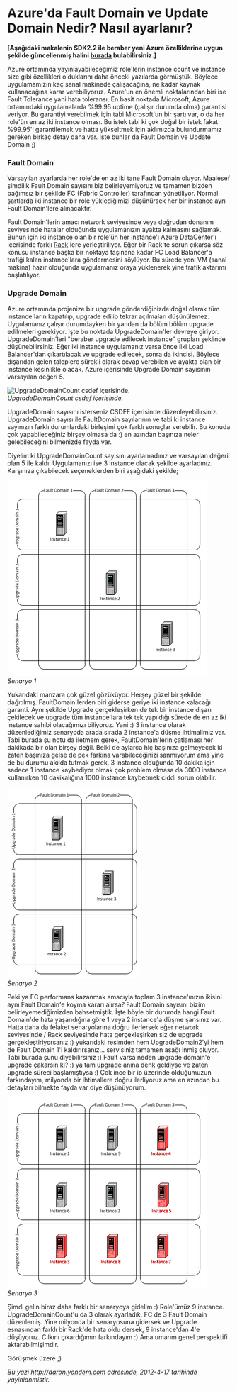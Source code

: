 # Azure'da Fault Domain ve Update Domain Nedir? Nasıl ayarlanır? 

**[Aşağıdaki makalenin SDK2.2 ile beraber yeni Azure özelliklerine uygun
şekilde güncellenmiş halini
[burada](http://daron.yondem.com/tr/post/Fault_ve_Update_Domain_SDK2_2)
bulabilirsiniz.]**

Azure ortamında yayınlayabileceğimiz role'lerin instance count ve
instance size gibi özellikleri olduklarını daha önceki yazılarda
görmüştük. Böylece uygulamamızın kaç sanal makinede çalışacağına, ne
kadar kaynak kullanacağına karar verebiliyoruz. Azure'un en önemli
noktalarından biri ise Fault Tolerance yani hata toleransı. En basit
noktada Microsoft, Azure ortamındaki uygulamalarda %99.95 uptime
(çalışır durumda olma) garantisi veriyor. Bu garantiyi verebilmek için
tabi Microsoft'un bir şartı var, o da her role'ün en az iki instance
olması. Bu istek tabi ki çok doğal bir istek fakat %99.95'i garantilemek
ve hatta yükseltmek için aklımızda bulundurmamız gereken birkaç detay
daha var. İşte bunlar da Fault Domain ve Update Domain ;)

### Fault Domain  

Varsayılan ayarlarda her role'de en az iki tane Fault Domain oluyor.
Maalesef şimdilik Fault Domain sayısını biz belirleyemiyoruz ve tamamen
bizden bağımsız bir şekilde FC (Fabric Controller) tarafından
yönetiliyor. Normal şartlarda iki instance bir role yüklediğimizi
düşünürsek her bir instance ayrı Fault Domain'lere alınacaktır.

Fault Domain'lerin amacı network seviyesinde veya doğrudan donanım
seviyesinde hatalar olduğunda uygulamanızın ayakta kalmasını sağlamak.
Bunun için iki instance olan bir role'ün her instance'ı Azure
DataCenter'ı içerisinde farklı
[Rack](https://www.google.com/search?hl=en&q=server+rack&bav=on.2,or.r_gc.r_pw.,cf.osb&biw=1920&bih=909&wrapid=tlif132692877954510&um=1&ie=UTF-8&tbm=isch&source=og&sa=N&tab=wi&ei=klMXT9qOK4eA4gTR3_i4Dw#um=1&hl=en&tbm=isch&sa=1&q=server+rack&oq=server+rack&aq=f&aqi=g10&aql=&gs_sm=e&gs_upl=22481l22637l0l22824l2l2l0l0l0l0l146l274l0.2l2l0&bav=on.2,or.r_gc.r_pw.,cf.osb&fp=8e9296b2612614e5&biw=1920&bih=909)'lere
yerleştiriliyor. Eğer bir Rack'te sorun çıkarsa söz konusu instance
başka bir noktaya taşınana kadar FC Load Balancer'a trafiği kalan
instance'lara göndermesini söylüyor. Bu sürede yeni VM (sanal makina)
hazır olduğunda uygulamanız oraya yüklenerek yine trafik aktarımı
başlatılıyor.

### Upgrade Domain  

Azure ortamında projenize bir upgrade gönderdiğinizde doğal olarak tüm
instance'ların kapatılıp, upgrade edilip tekrar açılmaları düşünülemez.
Uygulamanız çalışır durumdayken bir yandan da bölüm bölüm upgrade
edilmeleri gerekiyor. İşte bu noktada UpgradeDomain'ler devreye giriyor.
UpgradeDomain'leri "beraber upgrade edilecek instance" grupları şeklinde
düşünebilirsiniz. Eğer iki instance uygulamanız varsa önce ilki Load
Balancer'dan çıkartılacak ve upgrade edilecek, sonra da ikincisi.
Böylece dışarıdan gelen taleplere sürekli olarak cevap verebilen ve
ayakta olan bir instance kesinlikle olacak. Azure içerisinde Upgrade
Domain sayısının varsayılan değeri 5.

![UpgradeDomainCount csdef
içerisinde.](media/Azure_da_Fault_Update_Domain_Nedir_Nasil_ayarlanir/upgradedomain.jpg)\
*UpgradeDomainCount csdef içerisinde.*

UpgradeDomain sayısını isterseniz CSDEF içerisinde düzenleyebilirsiniz.
UpgradeDomain sayısı ile FaultDomain sayılarının ve tabi ki instance
sayınızın farklı durumlardaki birleşimi çok farklı sonuçlar verebilir.
Bu konuda çok yapabileceğiniz birşey olmasa da :) en azından başınıza
neler gelebileceğini bilmenizde fayda var.

Diyelim ki UpgradeDomainCount sayısını ayarlamadınız ve varsayılan
değeri olan 5 ile kaldı. Uygulamanızı ise 3 instance olacak şekilde
ayarladınız. Karşınıza çıkabilecek seçeneklerden biri aşağıdaki şekilde;

![Senaryo 1](../media/Azure_da_Fault_Update_Domain_Nedir_Nasil_ayarlanir/fault.png)\
*Senaryo 1*

Yukarıdaki manzara çok güzel gözüküyor. Herşey güzel bir şekilde
dağıtılmış. FaultDomain'lerden biri giderse geriye iki instance kalacağı
garanti. Aynı şekilde Upgrade gerçekleşirken de tek bir instance dışarı
çekilecek ve upgrade tüm instance'lara tek tek yapıldığı sürede de en az
iki instance sahibi olacağımızı biliyoruz. Yani :) 3 instance olarak
düzenlediğimiz senaryoda arada sırada 2 instance'a düşme ihtimalimiz
var. Tabi burada şu notu da iletmem gerek, FaultDomain'lerin çatlaması
her dakikada bir olan birşey değil. Belki de aylarca hiç başınıza
gelmeyecek ki zaten başınıza gelse de pek farkına varabileceğinizi
sanmıyorum ama yine de bu durumu akılda tutmak gerek. 3 instance
olduğunda 10 dakika için sadece 1 instance kaybediyor olmak çok problem
olmasa da 3000 instance kullanırken 10 dakikalığına 1000 instance
kaybetmek ciddi sorun olabilir.

![Senaryo 2](../media/Azure_da_Fault_Update_Domain_Nedir_Nasil_ayarlanir/fault2.png)\
*Senaryo 2*

Peki ya FC performans kazanmak amacıyla toplam 3 instance'ınızın ikisini
aynı Fault Domain'e koyma kararı alırsa? Fault Domain sayısını bizim
belirleyemediğimizden bahsetmiştik. İşte böyle bir durumda hangi Fault
Domain'de hata yaşandığına göre 1 veya 2 instance'a düşme şansınız var.
Hatta daha da felaket senaryolarına doğru ilerlersek eğer network
seviyesinde / Rack seviyesinde hata gerçekleşirken siz de upgrade
gerçekleştiriyorsanız :) yukarıdaki resimden hem UpgradeDomain2'yi hem
de Fault Domain 1'i kaldırırsanız... servisiniz tamamen aşağı inmiş
oluyor. Tabi burada şunu diyebilirsiniz :) Fault varsa neden upgrade
domain'e upgrade çakarsın ki? :) ya tam upgrade anına denk geldiyse ve
zaten upgrade süreci başlamıştıysa :) Çok ince bir ip üzerinde
olduğumuzun farkındayım, milyonda bir ihtimallere doğru ilerliyoruz ama
en azından bu detayları bilmekte fayda var diye düşünüyorum.

![Senaryo 3](../media/Azure_da_Fault_Update_Domain_Nedir_Nasil_ayarlanir/fault3.png)\
*Senaryo 3*

Şimdi gelin biraz daha farklı bir senaryoya gidelim :) Role'ümüz 9
instance. UpgradeDomainCount'u da 3 olarak ayarladık. FC de 3 Fault
Domain düzenlemiş. Yine milyonda bir senaryosuna gidersek ve Upgrade
esnasından farklı bir Rack'de hata oldu dersek, 9 instance'dan 4'e
düşüyoruz. Cılkını çıkardığımın farkındayım :) Ama umarım genel
perspektifi aktarabilmişimdir.

Görüşmek üzere ;)


*Bu yazi http://daron.yondem.com adresinde, 2012-4-17 tarihinde yayinlanmistir.*